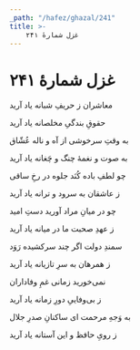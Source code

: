 ```yaml
---
_path: "/hafez/ghazal/241"
title: >-
    غزل شمارهٔ ۲۴۱
---
```

# غزل شمارهٔ ۲۴۱

<div class="b" id="bn1"><div class="m1"><p>معاشران ز حریفِ شبانه یاد آرید</p></div>
<div class="m2"><p>حقوقِ بندگیِ مخلصانه یاد آرید</p></div></div>
<div class="b" id="bn2"><div class="m1"><p>به وقتِ سرخوشی از آه و ناله عُشّاق</p></div>
<div class="m2"><p>به صوت و نغمهٔ چنگ و چَغانه یاد آرید</p></div></div>
<div class="b" id="bn3"><div class="m1"><p>چو لطفِ باده کُنَد جلوه در رخِ ساقی</p></div>
<div class="m2"><p>ز عاشقان به سرود و ترانه یاد آرید</p></div></div>
<div class="b" id="bn4"><div class="m1"><p>چو در میانِ مراد آورید دستِ امید</p></div>
<div class="m2"><p>ز عهدِ صحبت ما در میانه یاد آرید</p></div></div>
<div class="b" id="bn5"><div class="m1"><p>سمندِ دولت اگر چند سرکشیده رَوَد</p></div>
<div class="m2"><p>ز همرهان به سرِ تازیانه یاد آرید</p></div></div>
<div class="b" id="bn6"><div class="m1"><p>نمی‌خورید زمانی غمِ وفاداران</p></div>
<div class="m2"><p>ز بی‌وفاییِ دورِ زمانه یاد آرید</p></div></div>
<div class="b" id="bn7"><div class="m1"><p>به وَجهِ مرحمت ای ساکنانِ صدرِ جلال</p></div>
<div class="m2"><p>ز رویِ حافظ و این آستانه یاد آرید</p></div></div>

